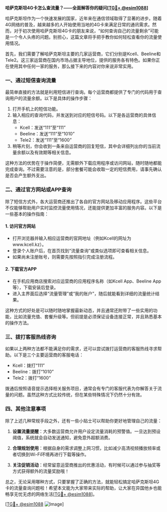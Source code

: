 **哈萨克斯坦4G卡怎么查流量？——全面解答你的疑问[[TG💪+ @esim1088](https://t.me/s/esim1088)]**

哈萨克斯坦作为一个快速发展的国家，近年来在通信领域取得了显著的进步。随着4G网络的普及，越来越多的人开始使用当地的4G卡来满足日常的通讯需求。然而，对于初次使用哈萨克斯坦4G卡的朋友来说，“如何查询自己的流量剩余”可能是一个令人头疼的问题。别担心，这篇文章将手把手教你如何轻松查看你的流量使用情况。

首先，我们需要了解哈萨克斯坦主要的几家运营商，它们分别是Kcell、Beeline和Tele2。这三家运营商在国内市场占据主导地位，提供的服务各有特色。如果你正在使用其中任何一家的服务，那么接下来的内容对你来说非常实用。

### **一、通过短信查询流量**

最简单直接的方法就是利用短信进行查询。每个运营商都提供了专门的代码用于查询用户的流量余额。以下是具体的操作步骤：

1. 打开手机上的短信功能。
2. 输入相应的查询代码，并发送到对应的短信号码。以下是各运营商的具体信息：
   - Kcell：发送“111”至“111”
   - Beeline：发送“111”至“1010”
   - Tele2：发送“111”至“1600”
3. 稍等片刻，你会收到一条来自运营商的回复短信，其中会详细列出你的当前流量余额以及有效期等相关信息。

这种方法的优势在于操作简便，无需额外下载应用程序或访问网站，随时随地都能完成查询。不过需要注意的是，部分套餐可能会收取一定的短信费用，请事先确认是否会产生额外支出。

### **二、通过官方网站或APP查询**

除了短信方式外，各大运营商还推出了各自的官方网站及移动应用程序。这些平台不仅能够帮助用户实时监控流量使用情况，还能提供更加丰富的服务内容。以下是一些基本的操作指南：

#### **1. 访问官方网站**
- 打开浏览器并输入相应运营商的官网地址（例如Kcell的网址为www.kcell.kz）。
- 登录个人账户后，在首页找到“流量查询”或类似选项即可查看相关信息。
- 如果尚未注册账号，则需要先按照指引完成注册流程。

#### **2. 下载官方APP**
- 在手机应用商店搜索对应运营商的应用程序名称（如Kcell App、Beeline App等），下载安装后登录。
- 进入主界面后选择“流量管理”或“我的账户”，随后就能看到详细的流量统计结果。

这种方式的好处是可以随时随地掌握最新动态，并且通常还附带了一些实用的功能，比如流量充值、套餐升级等。但前提是必须保证设备连接正常，并且熟悉基本的操作方法。

### **三、拨打客服热线咨询**

如果以上两种方法都不能满足你的需求，还可以尝试拨打运营商的客服热线寻求帮助。以下是三个主要运营商的客服电话：
- Kcell：拨打“111”
- Beeline：拨打“1010”
- Tele2：拨打“1600”

拨通后按照语音提示选择相关服务项目，通常会有专门的客服代表为你解答关于流量的问题。虽然这种方式比较传统，但在某些特殊情况下仍然十分有效。

### **四、其他注意事项**

除了上述几种常规手段之外，还有一些小贴士可以帮助你更好地管理自己的流量：

1. **设置流量提醒**：大多数运营商允许用户设定流量消耗的预警值。一旦达到预设阈值，系统就会自动发送通知，避免意外超额消费。
   
2. **合理规划使用**：根据自身的需求调整上网习惯，比如减少高清视频播放频率或者切换到Wi-Fi环境再进行下载等操作。

3. **关注促销活动**：经常留意运营商推出的优惠活动，有时候可以通过参与抽奖等方式获得额外的流量奖励哦！

总之，无论采用哪种方式，只要掌握了正确的方法，就能轻松搞定哈萨克斯坦4G卡的流量查询问题啦！希望本文能为大家带来实际的帮助，让大家在异国他乡也能畅享无忧无虑的网络生活[[TG💪+ @esim1088](https://t.me/s/esim1088)]。

[[TG💪+ @esim1088](https://t.me/s/esim1088) ![Image](https://i.postimg.cc/4NQfJmqS/Snipaste-2025-05-13-00-14-12.png)]